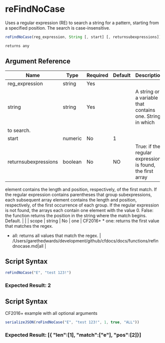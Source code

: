 # reFindNoCase

Uses a regular expression (RE) to search a string for a pattern, starting from a specified position. The search is case-insensitive.

```javascript
reFindNoCase(reg_expression, String [, start] [, returnsubexpressions])
```

```javascript
returns any
```

## Argument Reference

| Name | Type | Required | Default | Description | Values |
| --- | --- | --- | --- | --- | --- |
| reg_expression | string | Yes |  |  |  |
| string | string | Yes |  | A string or a variable that contains one. String in which
 to search. |  |
| start | numeric | No | 1 |  |  |
| returnsubexpressions | boolean | No | NO | True: if the regular expression is found, the first array
 element contains the length and position, respectively,
 of the first match.
 If the regular expression contains parentheses that
 group subexpressions, each subsequent array element
 contains the length and position, respectively, of
 the first occurrence of each group.
 If the regular expression is not found, the arrays each
 contain one element with the value 0.
 False: the function returns the position in the string
 where the match begins. Default. |  |
| scope | string | No | one | CF2016+ * one: returns the first value that matches the regex.
 * all: returns all values that match the regex. | /Users/garethedwards/development/github/cfdocs/docs/functions/refindnocase.md|all |

## Script Syntax

```javascript
reFindNoCase("E", "test 123!")
```

### Expected Result: 2

## Script Syntax

CF2016+ example with all optional arguments

```javascript
serializeJSON(reFindNoCase("E", "test 123!", 1, true, "ALL"))
```

### Expected Result: [{ "len":[1], "match":["e"], "pos":[2]}]
